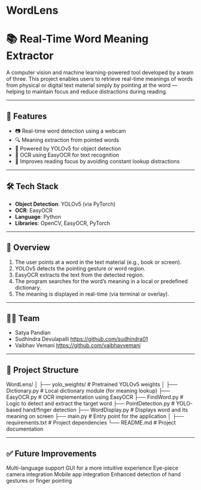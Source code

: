 # WordLens
# 📚 Real-Time Word Meaning Extractor

A computer vision and machine learning-powered tool developed by a team of three. This project enables users to retrieve real-time meanings of words from physical or digital text material simply by pointing at the word — helping to maintain focus and reduce distractions during reading.

---

## 🚀 Features

- 📷 Real-time word detection using a webcam
- 🔍 Meaning extraction from pointed words
- 🧠 Powered by YOLOv5 for object detection
- 📝 OCR using EasyOCR for text recognition
- 🤖 Improves reading focus by avoiding constant lookup distractions

---

## 🛠️ Tech Stack

- **Object Detection**: YOLOv5 (via PyTorch)
- **OCR**: EasyOCR
- **Language**: Python
- **Libraries**: OpenCV, EasyOCR, PyTorch

---

## 📸 Overview

1. The user points at a word in the text material (e.g., book or screen).
2. YOLOv5 detects the pointing gesture or word region.
3. EasyOCR extracts the text from the detected region.
4. The program searches for the word’s meaning in a local or predefined dictionary.
5. The meaning is displayed in real-time (via terminal or overlay).

---

## 🧑‍💻 Team

- Satya Pandian
- Sudhindra Devulapalli https://github.com/sudhindra01
- Vaibhav Vemani https://github.com/vaibhavvemani

---

## 📂 Project Structure

WordLens/
│
├── yolo_weights/            # Pretrained YOLOv5 weights
│
├── Dictionary.py            # Local dictionary module (for meaning lookup)
├── EasyOCR.py               # OCR implementation using EasyOCR
├── FindWord.py              # Logic to detect and extract the target word
├── PointDetection.py        # YOLO-based hand/finger detection
├── WordDisplay.py           # Displays word and its meaning on screen
├── main.py                  # Entry point for the application
│
├── requirements.txt         # Project dependencies
└── README.md                # Project documentation

---

## ✅ Future Improvements

Multi-language support
GUI for a more intuitive experience
Eye-piece camera integration
Mobile app integration
Enhanced detection of hand gestures or finger pointing
